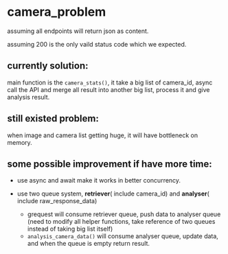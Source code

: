 # camera_problem

assuming all endpoints will return json as content.

assuming 200 is the only vaild status code which we expected.

## currently solution:
main function is the `camera_stats()`, it take a big list of camera_id, async call the API and merge all result into another big list, process it and give analysis result.

## still existed problem:
when image and camera list getting huge, it will have bottleneck on memory.

## some possible improvement if have more time:
- use async and await make it works in better concurrency.

- use two queue system, **retriever**( include camera_id) and **analyser**( include raw_response_data) 
  - grequest will consume retriever queue, push data to analyser queue (need to modify all helper functions, take reference of two queues instead of taking big list itself)
  - `analysis_camera_data()` will consume analyser queue, update data, and when the queue is empty return result.